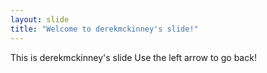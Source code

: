 ```yaml
---
layout: slide
title: "Welcome to derekmckinney's slide!"
---
```

This is derekmckinney's slide
Use the left arrow to go back!
